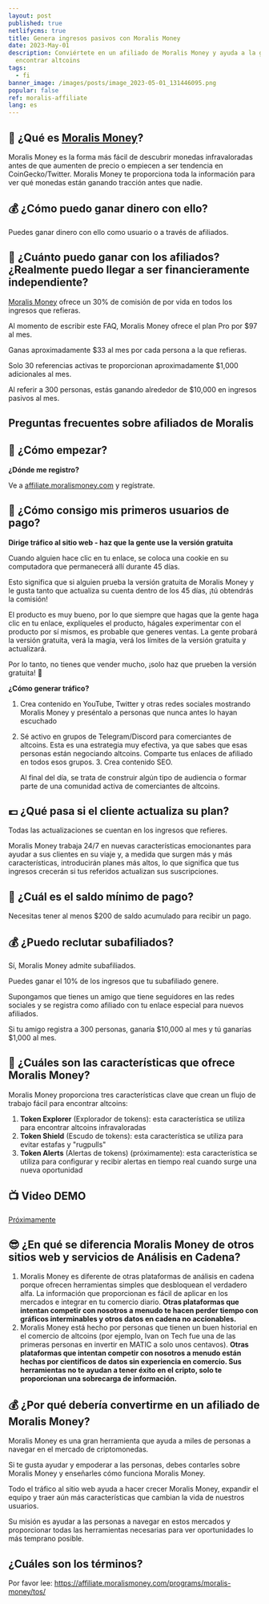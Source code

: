 ```yaml
---
layout: post
published: true
netlifycms: true
title: Genera ingresos pasivos con Moralis Money
date: 2023-May-01
description: Conviértete en un afiliado de Moralis Money y ayuda a la gente a
  encontrar altcoins
tags:
  - fi
banner_image: /images/posts/image_2023-05-01_131446095.png
popular: false
ref: moralis-affiliate
lang: es
---
```

## 🤔 ¿Qué es [Moralis Money](https://affiliate.moralismoney.com/programs/moralis-money/signup/?via=3743234)?

Moralis Money es la forma más fácil de descubrir monedas infravaloradas antes de que aumenten de precio o empiecen a ser tendencia en CoinGecko/Twitter. Moralis Money te proporciona toda la información para ver qué monedas están ganando tracción antes que nadie.

## 💰 ¿C﻿ómo puedo ganar dinero con ello?

P﻿uedes ganar dinero con ello como usuario o a través de afiliados.

## [](https://github.com/MoralisWeb3/moralis-money-faq/blob/main/affiliates/welcome%20and%20faq.md#-how-much-can-i-earn-can-i-really-become-financially-independent)💸 ¿Cuánto puedo ganar con los afiliados? ¿Realmente puedo llegar a ser financieramente independiente?

[Moralis Money](https://affiliate.moralismoney.com/programs/moralis-money/signup/?via=3743234) ofrece un 30% de comisión de por vida en todos los ingresos que refieras.

Al momento de escribir este FAQ, Moralis Money ofrece el plan Pro por $97 al mes.

Ganas aproximadamente $33 al mes por cada persona a la que refieras.

Solo 30 referencias activas te proporcionan aproximadamente $1,000 adicionales al mes.

Al referir a 300 personas, estás ganando alrededor de $10,000 en ingresos pasivos al mes.

## Preguntas frecuentes sobre afiliados de Moralis

## [](https://github.com/MoralisWeb3/moralis-money-faq/blob/main/affiliates/welcome%20and%20faq.md#-how-to-get-started)👋 ¿Cómo empezar?

**¿Dónde me registro?**

V﻿e a [affiliate.moralismoney.com](https://affiliate.moralismoney.com/programs/moralis-money/signup/?via=3743234) y regístrate.

## [](https://github.com/MoralisWeb3/moralis-money-faq/blob/main/affiliates/welcome%20and%20faq.md#-how-do-i-get-my-first-paid-users)💸 ¿Cómo consigo mis primeros usuarios de pago?

**Dirige tráfico al sitio web - haz que la gente use la versión gratuita**

Cuando alguien hace clic en tu enlace, se coloca una cookie en su computadora que permanecerá allí durante 45 días.

Esto significa que si alguien prueba la versión gratuita de Moralis Money y le gusta tanto que actualiza su cuenta dentro de los 45 días, ¡tú obtendrás la comisión!

El producto es muy bueno, por lo que siempre que hagas que la gente haga clic en tu enlace, explíqueles el producto, hágales experimentar con el producto por sí mismos, es probable que generes ventas. La gente probará la versión gratuita, verá la magia, verá los límites de la versión gratuita y actualizará.

Por lo tanto, no tienes que vender mucho, ¡solo haz que prueben la versión gratuita! 🙌

**¿Cómo generar tráfico?**

1. Crea contenido en YouTube, Twitter y otras redes sociales mostrando Moralis Money y preséntalo a personas que nunca antes lo hayan escuchado
2. Sé activo en grupos de Telegram/Discord para comerciantes de altcoins. Esta es una estrategia muy efectiva, ya que sabes que esas personas están negociando altcoins. Comparte tus enlaces de afiliado en todos esos grupos. 3. Crea contenido SEO.

   Al final del día, se trata de construir algún tipo de audiencia o formar parte de una comunidad activa de comerciantes de altcoins.

## 💷 ¿Qué pasa si el cliente actualiza su plan?

Todas las actualizaciones se cuentan en los ingresos que refieres.

Moralis Money trabaja 24/7 en nuevas características emocionantes para ayudar a sus clientes en su viaje y, a medida que surgen más y más características, introducirán planes más altos, lo que significa que tus ingresos crecerán si tus referidos actualizan sus suscripciones.

## [](https://github.com/MoralisWeb3/moralis-money-faq/blob/main/affiliates/welcome%20and%20faq.md#-what-is-the-minimum-payout-balance)🤑 ¿Cuál es el saldo mínimo de pago?

Necesitas tener al menos $200 de saldo acumulado para recibir un pago.

## [](https://github.com/MoralisWeb3/moralis-money-faq/blob/main/affiliates/welcome%20and%20faq.md#-can-i-recruit-sub-affiliates)💰 ¿Puedo reclutar subafiliados?

Sí, Moralis Money admite subafiliados.

Puedes ganar el 10% de los ingresos que tu subafiliado genere.

Supongamos que tienes un amigo que tiene seguidores en las redes sociales y se registra como afiliado con tu enlace especial para nuevos afiliados.

Si tu amigo registra a 300 personas, ganaría $10,000 al mes y tú ganarías $1,000 al mes.

## [](https://github.com/MoralisWeb3/moralis-money-faq/blob/main/affiliates/welcome%20and%20faq.md#-what-are-the-features-that-moralis-money-provides)🤩 ¿Cuáles son las características que ofrece Moralis Money?

Moralis Money proporciona tres características clave que crean un flujo de trabajo fácil para encontrar altcoins:

1. **Token Explorer** (Explorador de tokens): esta característica se utiliza para encontrar altcoins infravaloradas
2. **Token Shield** (Escudo de tokens): esta característica se utiliza para evitar estafas y "rugpulls"
3. **Token Alerts** (Alertas de tokens) (próximamente): esta característica se utiliza para configurar y recibir alertas en tiempo real cuando surge una nueva oportunidad

## [](https://github.com/MoralisWeb3/moralis-money-faq/blob/main/affiliates/welcome%20and%20faq.md#-demo-video)📺 Video DEMO

[Próximamente](https://www.youtube.com/watch?v=8fzV9bO56ow)

## [](https://github.com/MoralisWeb3/moralis-money-faq/blob/main/affiliates/welcome%20and%20faq.md#-how-is-moralis-money-different-from-other-on-chain-analytics-websites-and-services)😎 ¿En qué se diferencia Moralis Money de otros sitios web y servicios de Análisis en Cadena?

1. Moralis Money es diferente de otras plataformas de análisis en cadena porque ofrecen herramientas simples que desbloquean el verdadero alfa. La información que proporcionan es fácil de aplicar en los mercados e integrar en tu comercio diario. **Otras plataformas que intentan competir con nosotros a menudo te hacen perder tiempo con gráficos interminables y otros datos en cadena no accionables.**
2. Moralis Money está hecho por personas que tienen un buen historial en el comercio de altcoins (por ejemplo, Ivan on Tech fue una de las primeras personas en invertir en MATIC a solo unos centavos). **Otras plataformas que intentan competir con nosotros a menudo están hechas por científicos de datos sin experiencia en comercio. Sus herramientas no te ayudan a tener éxito en el cripto, solo te proporcionan una sobrecarga de información.**

## [](https://github.com/MoralisWeb3/moralis-money-faq/blob/main/affiliates/welcome%20and%20faq.md#-why-should-i-become-a-moralis-money-affiliate)💰 ¿Por qué debería convertirme en un afiliado de Moralis Money?

Moralis Money es una gran herramienta que ayuda a miles de personas a navegar en el mercado de criptomonedas.

Si te gusta ayudar y empoderar a las personas, debes contarles sobre Moralis Money y enseñarles cómo funciona Moralis Money.

Todo el tráfico al sitio web ayuda a hacer crecer Moralis Money, expandir el equipo y traer aún más características que cambian la vida de nuestros usuarios.

Su misión es ayudar a las personas a navegar en estos mercados y proporcionar todas las herramientas necesarias para ver oportunidades lo más temprano posible.

## [](https://github.com/MoralisWeb3/moralis-money-faq/blob/main/affiliates/welcome%20and%20faq.md#what-are-the-terms)¿Cuáles son los términos?

Por favor lee: <https://affiliate.moralismoney.com/programs/moralis-money/tos/>